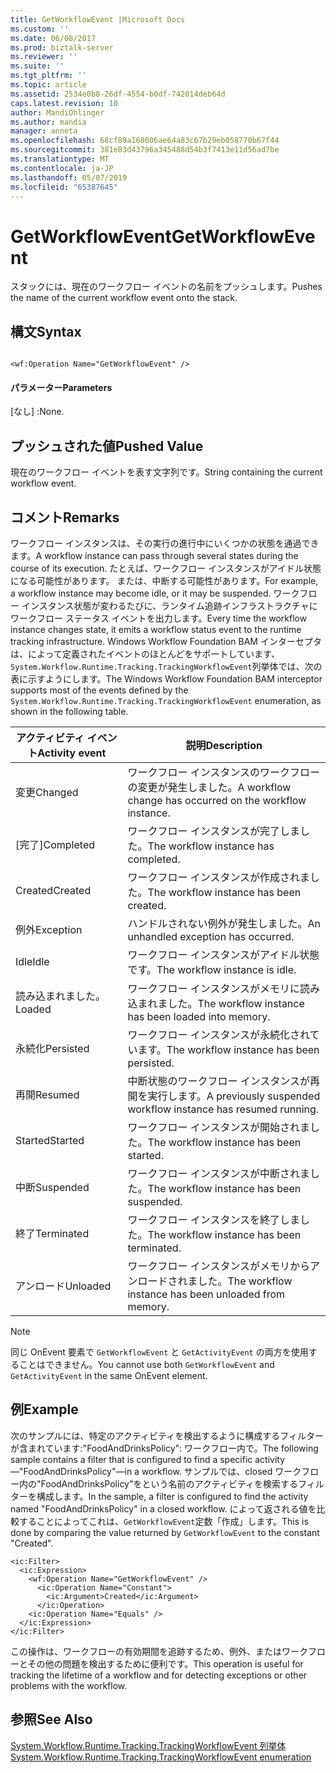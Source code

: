 ```yaml
---
title: GetWorkflowEvent |Microsoft Docs
ms.custom: ''
ms.date: 06/08/2017
ms.prod: biztalk-server
ms.reviewer: ''
ms.suite: ''
ms.tgt_pltfrm: ''
ms.topic: article
ms.assetid: 2534e0b8-26df-4554-b0df-742014deb64d
caps.latest.revision: 10
author: MandiOhlinger
ms.author: mandia
manager: anneta
ms.openlocfilehash: 68cf89a168606ae64a83c67b29eb058770b67f44
ms.sourcegitcommit: 381e83d43796a345488d54b3f7413e11d56ad7be
ms.translationtype: MT
ms.contentlocale: ja-JP
ms.lasthandoff: 05/07/2019
ms.locfileid: "65387645"
---
```

# <a name="getworkflowevent"></a><span data-ttu-id="3c447-102">GetWorkflowEvent</span><span class="sxs-lookup"><span data-stu-id="3c447-102">GetWorkflowEvent</span></span>
<span data-ttu-id="3c447-103">スタックには、現在のワークフロー イベントの名前をプッシュします。</span><span class="sxs-lookup"><span data-stu-id="3c447-103">Pushes the name of the current workflow event onto the stack.</span></span>  
  
## <a name="syntax"></a><span data-ttu-id="3c447-104">構文</span><span class="sxs-lookup"><span data-stu-id="3c447-104">Syntax</span></span>  
  
```  
  
<wf:Operation Name="GetWorkflowEvent" />  
```  
  
#### <a name="parameters"></a><span data-ttu-id="3c447-105">パラメーター</span><span class="sxs-lookup"><span data-stu-id="3c447-105">Parameters</span></span>  
 <span data-ttu-id="3c447-106">[なし] :</span><span class="sxs-lookup"><span data-stu-id="3c447-106">None.</span></span>  
  
## <a name="pushed-value"></a><span data-ttu-id="3c447-107">プッシュされた値</span><span class="sxs-lookup"><span data-stu-id="3c447-107">Pushed Value</span></span>  
 <span data-ttu-id="3c447-108">現在のワークフロー イベントを表す文字列です。</span><span class="sxs-lookup"><span data-stu-id="3c447-108">String containing the current workflow event.</span></span>  
  
## <a name="remarks"></a><span data-ttu-id="3c447-109">コメント</span><span class="sxs-lookup"><span data-stu-id="3c447-109">Remarks</span></span>  
 <span data-ttu-id="3c447-110">ワークフロー インスタンスは、その実行の進行中にいくつかの状態を通過できます。</span><span class="sxs-lookup"><span data-stu-id="3c447-110">A workflow instance can pass through several states during the course of its execution.</span></span> <span data-ttu-id="3c447-111">たとえば、ワークフロー インスタンスがアイドル状態になる可能性があります。 または、中断する可能性があります。</span><span class="sxs-lookup"><span data-stu-id="3c447-111">For example, a workflow instance may become idle, or it may be suspended.</span></span> <span data-ttu-id="3c447-112">ワークフロー インスタンス状態が変わるたびに、ランタイム追跡インフラストラクチャにワークフロー ステータス イベントを出力します。</span><span class="sxs-lookup"><span data-stu-id="3c447-112">Every time the workflow instance changes state, it emits a workflow status event to the runtime tracking infrastructure.</span></span> <span data-ttu-id="3c447-113">Windows Workflow Foundation BAM インターセプタは、によって定義されたイベントのほとんどをサポートしています、`System.Workflow.Runtime.Tracking.TrackingWorkflowEvent`列挙体では、次の表に示すようにします。</span><span class="sxs-lookup"><span data-stu-id="3c447-113">The Windows Workflow Foundation BAM interceptor supports most of the events defined by the `System.Workflow.Runtime.Tracking.TrackingWorkflowEvent` enumeration, as shown in the following table.</span></span>  
  
|<span data-ttu-id="3c447-114">アクティビティ イベント</span><span class="sxs-lookup"><span data-stu-id="3c447-114">Activity event</span></span>|<span data-ttu-id="3c447-115">説明</span><span class="sxs-lookup"><span data-stu-id="3c447-115">Description</span></span>|  
|--------------------|-----------------|  
|<span data-ttu-id="3c447-116">変更</span><span class="sxs-lookup"><span data-stu-id="3c447-116">Changed</span></span>|<span data-ttu-id="3c447-117">ワークフロー インスタンスのワークフローの変更が発生しました。</span><span class="sxs-lookup"><span data-stu-id="3c447-117">A workflow change has occurred on the workflow instance.</span></span>|  
|<span data-ttu-id="3c447-118">[完了]</span><span class="sxs-lookup"><span data-stu-id="3c447-118">Completed</span></span>|<span data-ttu-id="3c447-119">ワークフロー インスタンスが完了しました。</span><span class="sxs-lookup"><span data-stu-id="3c447-119">The workflow instance has completed.</span></span>|  
|<span data-ttu-id="3c447-120">Created</span><span class="sxs-lookup"><span data-stu-id="3c447-120">Created</span></span>|<span data-ttu-id="3c447-121">ワークフロー インスタンスが作成されました。</span><span class="sxs-lookup"><span data-stu-id="3c447-121">The workflow instance has been created.</span></span>|  
|<span data-ttu-id="3c447-122">例外</span><span class="sxs-lookup"><span data-stu-id="3c447-122">Exception</span></span>|<span data-ttu-id="3c447-123">ハンドルされない例外が発生しました。</span><span class="sxs-lookup"><span data-stu-id="3c447-123">An unhandled exception has occurred.</span></span>|  
|<span data-ttu-id="3c447-124">Idle</span><span class="sxs-lookup"><span data-stu-id="3c447-124">Idle</span></span>|<span data-ttu-id="3c447-125">ワークフロー インスタンスがアイドル状態です。</span><span class="sxs-lookup"><span data-stu-id="3c447-125">The workflow instance is idle.</span></span>|  
|<span data-ttu-id="3c447-126">読み込まれました。</span><span class="sxs-lookup"><span data-stu-id="3c447-126">Loaded</span></span>|<span data-ttu-id="3c447-127">ワークフロー インスタンスがメモリに読み込まれました。</span><span class="sxs-lookup"><span data-stu-id="3c447-127">The workflow instance has been loaded into memory.</span></span>|  
|<span data-ttu-id="3c447-128">永続化</span><span class="sxs-lookup"><span data-stu-id="3c447-128">Persisted</span></span>|<span data-ttu-id="3c447-129">ワークフロー インスタンスが永続化されています。</span><span class="sxs-lookup"><span data-stu-id="3c447-129">The workflow instance has been persisted.</span></span>|  
|<span data-ttu-id="3c447-130">再開</span><span class="sxs-lookup"><span data-stu-id="3c447-130">Resumed</span></span>|<span data-ttu-id="3c447-131">中断状態のワークフロー インスタンスが再開を実行します。</span><span class="sxs-lookup"><span data-stu-id="3c447-131">A previously suspended workflow instance has resumed running.</span></span>|  
|<span data-ttu-id="3c447-132">Started</span><span class="sxs-lookup"><span data-stu-id="3c447-132">Started</span></span>|<span data-ttu-id="3c447-133">ワークフロー インスタンスが開始されました。</span><span class="sxs-lookup"><span data-stu-id="3c447-133">The workflow instance has been started.</span></span>|  
|<span data-ttu-id="3c447-134">中断</span><span class="sxs-lookup"><span data-stu-id="3c447-134">Suspended</span></span>|<span data-ttu-id="3c447-135">ワークフロー インスタンスが中断されました。</span><span class="sxs-lookup"><span data-stu-id="3c447-135">The workflow instance has been suspended.</span></span>|  
|<span data-ttu-id="3c447-136">終了</span><span class="sxs-lookup"><span data-stu-id="3c447-136">Terminated</span></span>|<span data-ttu-id="3c447-137">ワークフロー インスタンスを終了しました。</span><span class="sxs-lookup"><span data-stu-id="3c447-137">The workflow instance has been terminated.</span></span>|  
|<span data-ttu-id="3c447-138">アンロード</span><span class="sxs-lookup"><span data-stu-id="3c447-138">Unloaded</span></span>|<span data-ttu-id="3c447-139">ワークフロー インスタンスがメモリからアンロードされました。</span><span class="sxs-lookup"><span data-stu-id="3c447-139">The workflow instance has been unloaded from memory.</span></span>|  
  
> [!NOTE]
>  <span data-ttu-id="3c447-140">同じ OnEvent 要素で `GetWorkflowEvent` と `GetActivityEvent` の両方を使用することはできません。</span><span class="sxs-lookup"><span data-stu-id="3c447-140">You cannot use both `GetWorkflowEvent` and `GetActivityEvent` in the same OnEvent element.</span></span>  
  
## <a name="example"></a><span data-ttu-id="3c447-141">例</span><span class="sxs-lookup"><span data-stu-id="3c447-141">Example</span></span>  
 <span data-ttu-id="3c447-142">次のサンプルには、特定のアクティビティを検出するように構成するフィルターが含まれています:"FoodAndDrinksPolicy": ワークフロー内で。</span><span class="sxs-lookup"><span data-stu-id="3c447-142">The following sample contains a filter that is configured to find a specific activity—"FoodAndDrinksPolicy"—in a workflow.</span></span> <span data-ttu-id="3c447-143">サンプルでは、closed ワークフロー内の"FoodAndDrinksPolicy"をという名前のアクティビティを検索するフィルターを構成します。</span><span class="sxs-lookup"><span data-stu-id="3c447-143">In the sample, a filter is configured to find the activity named "FoodAndDrinksPolicy" in a closed workflow.</span></span> <span data-ttu-id="3c447-144">によって返される値を比較することによってこれは、`GetWorkflowEvent`定数「作成」します。</span><span class="sxs-lookup"><span data-stu-id="3c447-144">This is done by comparing the value returned by `GetWorkflowEvent` to the constant "Created".</span></span>  
  
```  
<ic:Filter>  
  <ic:Expression>  
    <wf:Operation Name="GetWorkflowEvent" />   
      <ic:Operation Name="Constant">  
        <ic:Argument>Created</ic:Argument>   
      </ic:Operation>  
    <ic:Operation Name="Equals" />   
  </ic:Expression>  
</ic:Filter>  
```  
  
 <span data-ttu-id="3c447-145">この操作は、ワークフローの有効期間を追跡するため、例外、またはワークフローとその他の問題を検出するために便利です。</span><span class="sxs-lookup"><span data-stu-id="3c447-145">This operation is useful for tracking the lifetime of a workflow and for detecting exceptions or other problems with the workflow.</span></span>  
  
## <a name="see-also"></a><span data-ttu-id="3c447-146">参照</span><span class="sxs-lookup"><span data-stu-id="3c447-146">See Also</span></span>  
 [<span data-ttu-id="3c447-147">System.Workflow.Runtime.Tracking.TrackingWorkflowEvent 列挙体</span><span class="sxs-lookup"><span data-stu-id="3c447-147">System.Workflow.Runtime.Tracking.TrackingWorkflowEvent enumeration</span></span>](http://go.microsoft.com/fwlink/?LinkId=119568)